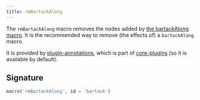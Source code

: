 ```yaml
---
title: rmBartackAlong
---
```


The `rmBartackAlong` macro removes the nodes added by [the bartackAlong macro](/reference/macros/bartackalong).
It is the recommended way to remove (the effects of) a `bartackAlong` macro.

It is provided by [plugin-annotations](/reference/plugins/annotations), which is
part of [core-plugins](/reference/plugins/core) (so it is available by default).

## Signature

```js
macro('rmBartackAlong', id = 'bartack')
```
